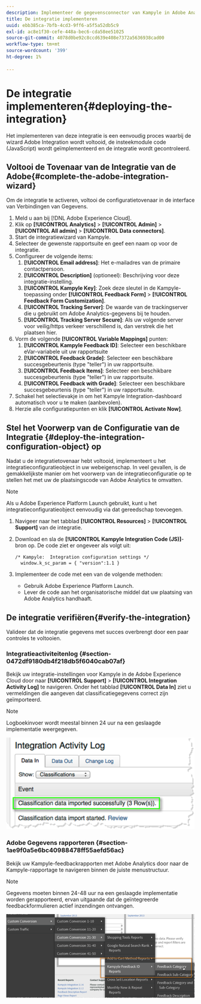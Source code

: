 ```yaml
---
description: Implementeer de gegevensconnector van Kampyle in Adobe Analytics.
title: De integratie implementeren
uuid: ebb385ca-7bfb-4cd3-9ff6-a5f5a52db5c9
exl-id: ac8e1f30-cefe-448a-bec6-cda58ee51025
source-git-commit: 4078d0be92c8ccd639e408e7372a5636938cad00
workflow-type: tm+mt
source-wordcount: '399'
ht-degree: 1%

---
```


# De integratie implementeren{#deploying-the-integration}

Het implementeren van deze integratie is een eenvoudig proces waarbij de wizard Adobe Integration wordt voltooid, de insteekmodule code (JavaScript) wordt geïmplementeerd en de integratie wordt gecontroleerd.

## Voltooi de Tovenaar van de Integratie van de Adobe{#complete-the-adobe-integration-wizard}

Om de integratie te activeren, voltooi de configuratietovenaar in de interface van Verbindingen van Gegevens.

1. Meld u aan bij [!DNL Adobe Experience Cloud].
1. Klik op **[!UICONTROL Analytics]** > **[!UICONTROL Admin]** > **[!UICONTROL All admin]** > **[!UICONTROL Data connectors]**.
1. Start de integratiewizard van Kampyle.
1. Selecteer de gewenste rapportsuite en geef een naam op voor de integratie.
1. Configureer de volgende items:
   1. **[!UICONTROL Email address]**: Het e-mailadres van de primaire contactpersoon.
   1. **[!UICONTROL Description]** (optioneel): Beschrijving voor deze integratie-instelling.
   1. **[!UICONTROL Kampyle Key]**: Zoek deze sleutel in de Kampyle-toepassing onder  **[!UICONTROL Feedback Form]** >  **[!UICONTROL Feedback Form Customization]**.
   1. **[!UICONTROL Tracking Server]**: De waarde van de trackingserver die u gebruikt om Adobe Analytics-gegevens bij te houden.
   1. **[!UICONTROL Tracking Server Secure]**: Als uw volgende server voor veilig/https verkeer verschillend is, dan verstrek die het plaatsen hier.
1. Vorm de volgende **[!UICONTROL Variable Mappings]** punten:
   1. **[!UICONTROL Kampyle Feedback ID]**: Selecteer een beschikbare eVar-variabele uit uw rapportsuite
   1. **[!UICONTROL Feedback Grade]**: Selecteer een beschikbare succesgebeurtenis (type &quot;teller&quot;) in uw rapportsuite.
   1. **[!UICONTROL Feedback Items]**: Selecteer een beschikbare succesgebeurtenis (type &quot;teller&quot;) in uw rapportsuite.
   1. **[!UICONTROL Feedback with Grade]**: Selecteer een beschikbare succesgebeurtenis (type &quot;teller&quot;) in uw rapportsuite.
1. Schakel het selectievakje in om het Kampyle Integration-dashboard automatisch voor u te maken (aanbevolen).
1. Herzie alle configuratiepunten en klik **[!UICONTROL Activate Now]**.

## Stel het Voorwerp van de Configuratie van de Integratie {#deploy-the-integration-configuration-object} op

Nadat u de integratietovenaar hebt voltooid, implementeert u het integratieconfiguratieobject in uw webeigenschap. In veel gevallen, is de gemakkelijkste manier om het voorwerp van de integratieconfiguratie op te stellen het met uw de plaatsingscode van Adobe Analytics te omvatten.

>[!NOTE]
>
>Als u Adobe Experience Platform Launch gebruikt, kunt u het integratieconfiguratieobject eenvoudig via dat gereedschap toevoegen.

1. Navigeer naar het tabblad **[!UICONTROL Resources]** > **[!UICONTROL Support]** van de integratie.
1. Download en sla de **[!UICONTROL Kampyle Integration Code (JS)]**-bron op. De code ziet er ongeveer als volgt uit:

   ```
   /* Kampyle:  Integration configuration settings */
     window.k_sc_param = { "version":1.1 }
   ```

1. Implementeer de code met een van de volgende methoden:

   * Gebruik Adobe Experience Platform Launch.
   * Lever de code aan het organisatorische middel dat uw plaatsing van Adobe Analytics handhaaft.

## De integratie verifiëren{#verify-the-integration}

Valideer dat de integratie gegevens met succes overbrengt door een paar controles te voltooien.

### Integratieactiviteitenlog {#section-0472df9180db4f218db5f6040cab07af}

Bekijk uw integratie-instellingen voor Kampyle in de Adobe Experience Cloud door naar **[!UICONTROL Support]** > **[!UICONTROL Integration Activity Log]** te navigeren. Onder het tabblad **[!UICONTROL Data In]** ziet u vermeldingen die aangeven dat classificatiegegevens correct zijn geïmporteerd.

>[!NOTE]
>
>Logboekinvoer wordt meestal binnen 24 uur na een geslaagde implementatie weergegeven.

![Logboek voor integratieactiviteiten](assets/integration_activity_log.png)

### Adobe Gegevens rapporteren {#section-1ae9f0a5e6bc40988478ff55aefd56ac}

Bekijk uw Kampyle-feedbackrapporten met Adobe Analytics door naar de Kampyle-rapportage te navigeren binnen de juiste menustructuur.

>[!NOTE]
>
>Gegevens moeten binnen 24-48 uur na een geslaagde implementatie worden gerapporteerd, ervan uitgaande dat de geïntegreerde feedbackformulieren actief inzendingen ontvangen.

![Adobe-rapportagegegevens](assets/adobe_reporting_data.png)
